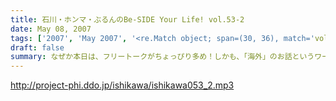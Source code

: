 ```yaml
---
title: 石川・ホンマ・ぶるんのBe-SIDE Your Life! vol.53-2
date: May 08, 2007
tags: ['2007', 'May 2007', '<re.Match object; span=(30, 36), match='vol.53'>']
draft: false
summary: なぜか本日は、フリートークがちょっぴり多め！しかも、「海外」のお話というワールドワイドなビーサイ！こちらとしては大きな動きをみせているところですので、今後の展開に御期待下さい！！ホンマさんは収録終わりの足で有楽町駅前「交通会館」へと向かっておりました・・・↑詳細は来週を待て！NAMAE
---
```


http://project-phi.ddo.jp/ishikawa/ishikawa053_2.mp3
